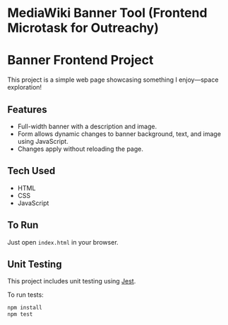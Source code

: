 # MediaWiki Banner Tool (Frontend Microtask for Outreachy)

# Banner Frontend Project

This project is a simple web page showcasing something I enjoy—space exploration! 

## Features

- Full-width banner with a description and image.
- Form allows dynamic changes to banner background, text, and image using JavaScript.
- Changes apply without reloading the page.

## Tech Used

- HTML
- CSS
- JavaScript

## To Run

Just open `index.html` in your browser.

## Unit Testing

This project includes unit testing using [Jest](https://jestjs.io/).

To run tests:

```bash
npm install
npm test

